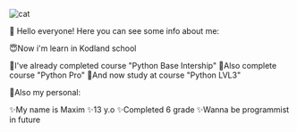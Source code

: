 ![cat](https://tenor.com/ru/view/plink-cat-plink-cat-gif-1794292671885121408)

🏀 Hello everyone! Here you can see some info about me:

  😇Now i'm learn in Kodland school

  🤔I've already completed course "Python Base Intership"
  🥱Also complete course "Python Pro"
  🥶And now study at course "Python LVL3"

🤟Also my personal:

  ✨My name is Maxim
  ✨13 y.o
  ✨Completed 6 grade
  ✨Wanna be programmist in future
  

